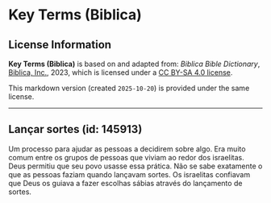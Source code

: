 # Key Terms (Biblica)

## License Information

**Key Terms (Biblica)** is based on and adapted from: _Biblica Bible Dictionary_, [Biblica, Inc.](https://www.biblica.com/), 2023, which is licensed under a [CC BY-SA 4.0 license](https://creativecommons.org/licenses/by-sa/4.0/legalcode.en).

This markdown version (created `2025-10-20`) is provided under the same license.



--------------------------------

## Lançar sortes (id: 145913)

Um processo para ajudar as pessoas a decidirem sobre algo. Era muito comum entre os grupos de pessoas que viviam ao redor dos israelitas. Deus permitiu que seu povo usasse essa prática. Não se sabe exatamente o que as pessoas faziam quando lançavam sortes. Os israelitas confiavam que Deus os guiava a fazer escolhas sábias através do lançamento de sortes.


